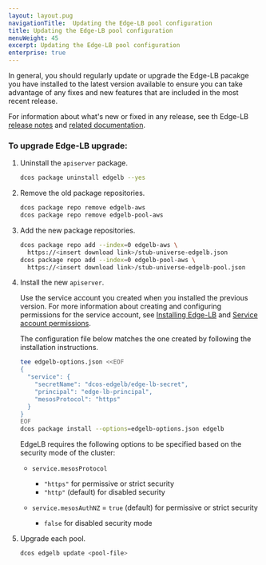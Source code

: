 ```yaml
---
layout: layout.pug
navigationTitle:  Updating the Edge-LB pool configuration
title: Updating the Edge-LB pool configuration
menuWeight: 45
excerpt: Updating the Edge-LB pool configuration
enterprise: true
---
```

In general, you should regularly update or upgrade the Edge-LB pacakge you have installed to the latest version available to ensure you can take advantage of any fixes and new features that are included in the most recent release.

For information about what's new or fixed in any release, see th Edge-LB [release notes](/services/edge-lb/related-documentation/release-notes/) and [related documentation](/services/edge-lb/related-documentation/).

### To upgrade Edge-LB upgrade:

1. Uninstall the `apiserver` package.

    ```bash
    dcos package uninstall edgelb --yes
    ```

1. Remove the old package repositories.

    ```bash
    dcos package repo remove edgelb-aws
    dcos package repo remove edgelb-pool-aws
    ```

1. Add the new package repositories.

    ```bash
    dcos package repo add --index=0 edgelb-aws \
      https://<insert download link>/stub-universe-edgelb.json
    dcos package repo add --index=0 edgelb-pool-aws \
      https://<insert download link>/stub-universe-edgelb-pool.json
    ```

1. Install the new `apiserver`. 

    Use the service account you created when you installed the previous version. For more information about creating and configuring permissions for the service account, see [Installing Edge-LB](/services/edge-lb/getting-started/installing) and [Service account permissions](/services/edge-lb/reference/permissions/#service-account-permission).
    
    The configuration file below matches the one created by following the installation instructions.

    ```bash
    tee edgelb-options.json <<EOF
    {
      "service": {
        "secretName": "dcos-edgelb/edge-lb-secret",
        "principal": "edge-lb-principal",
        "mesosProtocol": "https"
      }
    }
    EOF
    dcos package install --options=edgelb-options.json edgelb
    ```

    EdgeLB requires the following options to be specified based on the security mode of the cluster:
    - `service.mesosProtocol`
        - `"https"` for permissive or strict security
        - `"http"` (default) for disabled security

    - `service.mesosAuthNZ`
        = `true` (default) for permissive or strict security
        - `false` for disabled security mode

1. Upgrade each pool.

    ```bash
    dcos edgelb update <pool-file>
    ```
